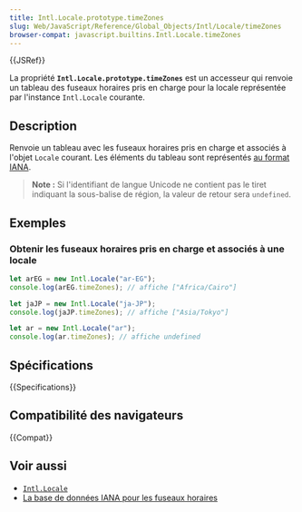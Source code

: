 ```yaml
---
title: Intl.Locale.prototype.timeZones
slug: Web/JavaScript/Reference/Global_Objects/Intl/Locale/timeZones
browser-compat: javascript.builtins.Intl.Locale.timeZones
---
```

{{JSRef}}

La propriété **`Intl.Locale.prototype.timeZones`** est un accesseur qui renvoie un tableau des fuseaux horaires pris en charge pour la locale représentée par l'instance `Intl.Locale` courante.

## Description

Renvoie un tableau avec les fuseaux horaires pris en charge et associés à l'objet `Locale` courant. Les éléments du tableau sont représentés [au format IANA](https://en.wikipedia.org/wiki/Daylight_saving_time#IANA_time_zone_database).

> **Note :** Si l'identifiant de langue Unicode ne contient pas le tiret indiquant la sous-balise de région, la valeur de retour sera `undefined`.


## Exemples

### Obtenir les fuseaux horaires pris en charge et associés à une locale

```js
let arEG = new Intl.Locale("ar-EG");
console.log(arEG.timeZones); // affiche ["Africa/Cairo"]
```

```js
let jaJP = new Intl.Locale("ja-JP");
console.log(jaJP.timeZones); // affiche ["Asia/Tokyo"]
```

```js
let ar = new Intl.Locale("ar");
console.log(ar.timeZones); // affiche undefined
```

## Spécifications

{{Specifications}}

## Compatibilité des navigateurs

{{Compat}}

## Voir aussi

- [`Intl.Locale`](/fr/docs/Web/JavaScript/Reference/Global_Objects/Intl/Locale)
- [La base de données IANA pour les fuseaux horaires](https://en.wikipedia.org/wiki/Daylight_saving_time#IANA_time_zone_database)
